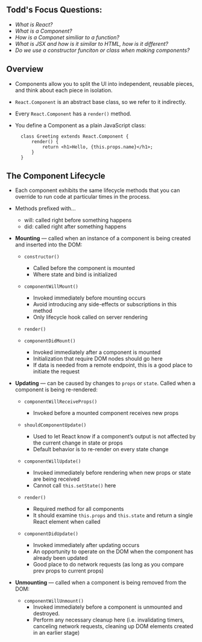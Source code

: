 ## Todd's Focus Questions:
* _What is React?_
* _What is a Component?_
* _How is a Componet similiar to a function?_
* _What is JSX and how is it similar to HTML, how is it different?_
* _Do we use a constructor funciton or class when making components?_

## Overview
- Components allow you to split the UI into independent, reusable pieces, and think about each piece in isolation. 
- `React.Component` is an abstract base class, so we refer to it indirectly. 
- Every `React.Component` has a `render()` method. 
- You define a Component as a plain JavaScript class:

        class Greeting extends React.Component {
            render() {
                return <h1>Hello, {this.props.name}</h1>;
            }
        }

## The Component Lifecycle
- Each component exhibits the same lifecycle methods that you can override to run code at particular times in the process. 

- Methods prefixed with... 
    - will: called right before something happens
    - did: called right after something happens

* **Mounting** — called when an instance of a component is being created and inserted into the DOM:
    - `constructor()`
        * Called before the component is mounted 
        * Where state and bind is initialized

    - `componentWillMount()`
        * Invoked immediately before mounting occurs
        * Avoid introducing any side-effects or subscriptions in this method
        * Only lifecycle hook called on server rendering 

    - `render()`
    - `componentDidMount()`
        * Invoked immediately after a component is mounted
        * Initialization that require DOM nodes should go here
        * If data is needed from a remote endpoint, this is a good place to initiate the request

* **Updating** — can be caused by changes to `props` or `state`. Called when a component is being re-rendered:
    - `componentWillReceiveProps()`
        * Invoked before a mounted component receives new props
    
    - `shouldComponentUpdate()`
        * Used to let React know if a component’s output is not affected by the current change in state or props
        * Default behavior is to re-render on every state change
    
    - `componentWillUpdate()`
        * Invoked immediately before rendering when new props or state are being received 
        * Cannot call `this.setState()` here
    
    - `render()`
        * Required method for all components
        * It should examine `this.props` and `this.state` and return a single React element when called
    
    - `componentDidUpdate()`
        * Invoked immediately after updating occurs 
        * An opportunity to operate on the DOM when the component has already been updated
        * Good place to do network requests (as long as you compare prev props to current props)

* **Unmounting** — called when a component is being removed from the DOM:
    - `componentWillUnmount()` 
        * Invoked immediately before a component is unmounted and destroyed. 
        * Perform any necessary cleanup here (i.e. invalidating timers, canceling network requests, cleaning up DOM elements created in an earlier stage)
